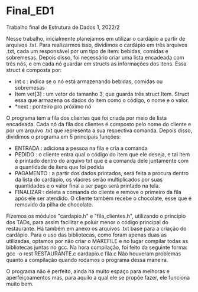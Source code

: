 # Final_ED1
Trabalho final de Estrutura de Dados 1, 2022/2

Nesse trabalho, inicialmente planejamos em utilizar o cardápio a partir de arquivos .txt. Para realizarmos isso, dividimos o cardápio em três arquivos .txt, cada um responsável por um tipo de item: bebidas, comidas e sobremesas. Depois disso, foi necessário criar uma lista encadeada com três nós, e em cada nó guardar em structs as informações dos itens. Essa struct é composta por:
  - int c : indica se o nó está armazenando bebidas, comidas ou sobremesas
  - Item vet[3] : um vetor de tamanho 3, que guarda três struct Item. Struct essa que armazena os dados do item como o código, o nome e o valor.
  - *next : ponteiro pro próximo nó

O programa tem a fila dos clientes que foi criada por meio de lista encadeada. Cada nó da fila dos clientes é composto pelo nome do cliente e por um arquivo .txt que representa a sua respectiva comanda.
Depois disso, dividimos o programa em 5 principais funções:
  - ENTRADA : adiciona a pessoa na fila e cria a comanda
  - PEDIDO : o cliente entra qual o código do item que ele deseja, e tal item é printado dentro do arquivo txt que é a comanda dele juntamente com a quantidade de itens que foi pedida
  - PAGAMENTO : a partir dos dados printados, será feita a procura dentro da lista do cardápio, os vlaores serão multiplicados por suas quantidades e o valor final a ser pago será printado na tela. 
  - FINALIZAR : deleta a comanda do cliente e remove o primeiro da fila após ele ser atendido. O cliente também recebe o chocolate, esse que é removido da pilha de chocolate.

Fizemos os módulos "cardapio.h" e "fila_clientes.h", utilizando o princípio dos TADs, para assim facilitar e poluir menor o código principal do restaurante. Há também em anexo os arquivos .txt base para a criação do cardápio. Para o uso das bibliotecas, como foram apenas duas as utilizadas, optamos por não criar o MAKEFILE e no lugar compilar todas as bibliotecas juntas no gcc. Na hora compilação, foi feito da seguinte forma:
  gcc -o rest RESTAURANTE.c cardapio.c fila.c
Não houveram problemas quanto a compilação quando rodamos o programa dessa maneira. 

O programa não é perfeito, ainda há muito espaço para melhoras e aperfeiçoamentos mas, para aquilo a qual ele se propõe fazer, ele funciona muito bem. 
